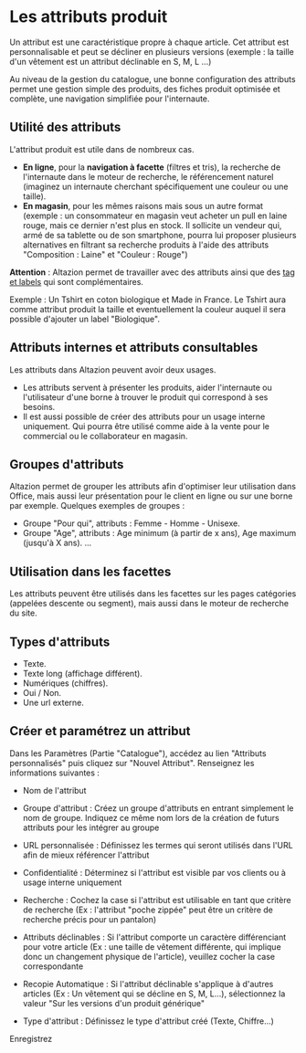 # Les attributs produit
Un attribut est une caractéristique propre à chaque article. Cet attribut est personnalisable et peut se décliner en plusieurs versions (exemple : la taille d'un vêtement est un attribut déclinable en S, M, L ...)

Au niveau de la gestion du catalogue, une bonne configuration des attributs permet une gestion simple des produits, des fiches produit optimisée et complète, une navigation simplifiée pour l'internaute.

## Utilité des attributs
L'attribut produit est utile dans de nombreux cas.
- **En ligne**, pour la **navigation à facette** (filtres et tris), la recherche de l'internaute dans le moteur de recherche, le référencement naturel (imaginez un internaute cherchant spécifiquement une couleur ou une taille). 
- **En magasin**, pour les mêmes raisons mais sous un autre format (exemple : un consommateur en magasin veut acheter un pull en laine rouge, mais ce dernier n'est plus en stock. Il sollicite un vendeur qui, armé de sa tablette ou de son smartphone, pourra lui proposer plusieurs alternatives en filtrant sa recherche produits à l'aide des attributs "Composition : Laine" et "Couleur : Rouge")

**Attention** : Altazion permet de travailler avec des attributs ainsi que des [tag et labels](https://aide.altazion.com/fr-fr/referencer/tag-label.html) qui sont complémentaires. 

Exemple : Un Tshirt en coton biologique et Made in France. Le Tshirt aura comme attribut produit la taille et eventuellement la couleur auquel il sera possible d'ajouter un label "Biologique". 

## Attributs internes et attributs consultables
Les attributs dans Altazion peuvent avoir deux usages. 
- Les attributs servent à présenter les produits, aider l'internaute ou l'utilisateur d'une borne à trouver le produit qui correspond à ses besoins. 
- Il est aussi possible de créer des attributs pour un usage interne uniquement. Qui pourra être utilisé comme aide à la vente pour le commercial ou le collaborateur en magasin. 

## Groupes d'attributs
Altazion permet de grouper les attributs afin d'optimiser leur utilisation dans Office, mais aussi leur présentation pour le client en ligne ou sur une borne par exemple. 
Quelques exemples de groupes : 
- Groupe "Pour qui", attributs :  Femme - Homme - Unisexe.
- Groupe "Age", attributs : Age minimum (à partir de x ans), Age maximum (jusqu'à X ans).
...

## Utilisation dans les facettes
Les attributs peuvent être utilisés dans les facettes sur les pages catégories (appelées descente ou segment), mais aussi dans le moteur de recherche du site. 

## Types d'attributs
- Texte.
- Texte long (affichage différent).
- Numériques (chiffres).
- Oui / Non.
- Une url externe.

## Créer et paramétrez un attribut
Dans les Paramètres (Partie "Catalogue"), accédez au lien "Attributs personnalisés" puis cliquez sur "Nouvel Attribut". 
Renseignez les informations suivantes :

- Nom de l'attribut

- Groupe d'attribut : Créez un groupe d'attributs en entrant simplement le nom de groupe. Indiquez ce même nom lors de la création de futurs attributs pour les intégrer au groupe

- URL personnalisée : Définissez les termes qui seront utilisés dans l'URL afin de mieux référencer l'attribut

- Confidentialité : Déterminez si l'attribut est visible par vos clients ou à usage interne uniquement

- Recherche : Cochez la case si l'attribut est utilisable en tant que critère de recherche (Ex : l'attribut "poche zippée" peut être un critère de recherche précis pour un pantalon)

- Attributs déclinables : Si l'attribut comporte un caractère différenciant pour votre article (Ex : une taille de vêtement différente, qui implique donc un changement physique de l'article), veuillez cocher la case correspondante

- Recopie Automatique : Si l'attribut déclinable s'applique à d'autres articles (Ex : Un vêtement qui se décline en S, M, L...), sélectionnez la valeur "Sur les versions d'un produit générique"

- Type d'attribut : Définissez le type d'attribut créé (Texte, Chiffre...)

Enregistrez